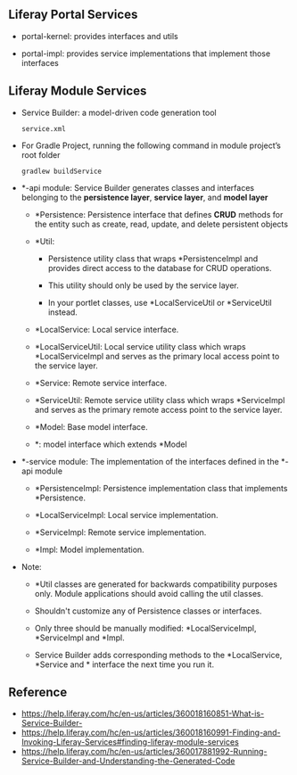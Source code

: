 ## Liferay Portal Services

- portal-kernel: provides interfaces and utils

- portal-impl: provides service implementations that implement those interfaces


## Liferay Module Services
- Service Builder: a model-driven code generation tool
  
      service.xml

- For Gradle Project, running the following command in module project’s root folder
 
      gradlew buildService
  
- *-api module: Service Builder generates classes and interfaces belonging to the **persistence layer**, **service layer**, and **model layer**
      
  - *Persistence: Persistence interface that defines **CRUD** methods for the entity such as create, read, update, and delete persistent objects
      
  - *Util: 
  
    - Persistence utility class that wraps *PersistenceImpl and provides direct access to the database for CRUD operations.
      
    - This utility should only be used by the service layer.
            
    - In your portlet classes, use *LocalServiceUtil or *ServiceUtil instead.
      
  - *LocalService: Local service interface.
      
  - *LocalServiceUtil: Local service utility class which wraps *LocalServiceImpl and serves as the primary local access point to the service layer.
      
  - *Service: Remote service interface.
      
  - *ServiceUtil: Remote service utility class which wraps *ServiceImpl and serves as the primary remote access point to the service layer.
      
  - *Model: Base model interface.
  
  - *: model interface which extends *Model
      
- *-service module: The implementation of the interfaces defined in the *-api module
      
  - *PersistenceImpl: Persistence implementation class that implements *Persistence.
      
  - *LocalServiceImpl: Local service implementation.
      
  - *ServiceImpl: Remote service implementation.
      
  - *Impl: Model implementation.
      
- Note:

  - *Util classes are generated for backwards compatibility purposes only. Module applications should avoid calling the util classes.

  - Shouldn't customize any of Persistence classes or interfaces.
      
  - Only three should be manually modified: *LocalServiceImpl, *ServiceImpl and *Impl.
      
  - Service Builder adds corresponding methods to the *LocalService, *Service and * interface the next time you run it.

## Reference

- https://help.liferay.com/hc/en-us/articles/360018160851-What-is-Service-Builder-
- https://help.liferay.com/hc/en-us/articles/360018160991-Finding-and-Invoking-Liferay-Services#finding-liferay-module-services
- https://help.liferay.com/hc/en-us/articles/360017881992-Running-Service-Builder-and-Understanding-the-Generated-Code
